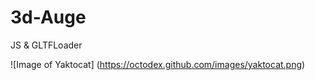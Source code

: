 # 3d-Auge
JS &amp; GLTFLoader

![Image of Yaktocat]
(https://octodex.github.com/images/yaktocat.png)
